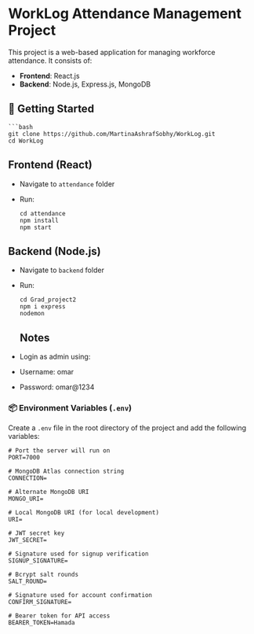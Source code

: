 # WorkLog Attendance Management Project
This project is a web-based application for managing workforce attendance. It consists of:
- **Frontend**: React.js
- **Backend**: Node.js, Express.js, MongoDB

## 🚀 Getting Started
    ```bash
    git clone https://github.com/MartinaAshrafSobhy/WorkLog.git
    cd WorkLog

## Frontend (React)
- Navigate to `attendance` folder
- Run:
  
      cd attendance
      npm install
      npm start


## Backend (Node.js)
- Navigate to `backend` folder
- Run:
  
      cd Grad_project2
      npm i express
      nodemon

  ## Notes
- Login as admin using:
- Username: omar
- Password: omar@1234

 

### 📦 Environment Variables (`.env`)

Create a `.env` file in the root directory of the project and add the following variables:

```env
# Port the server will run on
PORT=7000

# MongoDB Atlas connection string
CONNECTION=

# Alternate MongoDB URI 
MONGO_URI=

# Local MongoDB URI (for local development)
URI=

# JWT secret key
JWT_SECRET=

# Signature used for signup verification
SIGNUP_SIGNATURE=

# Bcrypt salt rounds
SALT_ROUND=

# Signature used for account confirmation
CONFIRM_SIGNATURE=

# Bearer token for API access 
BEARER_TOKEN=Hamada











  
